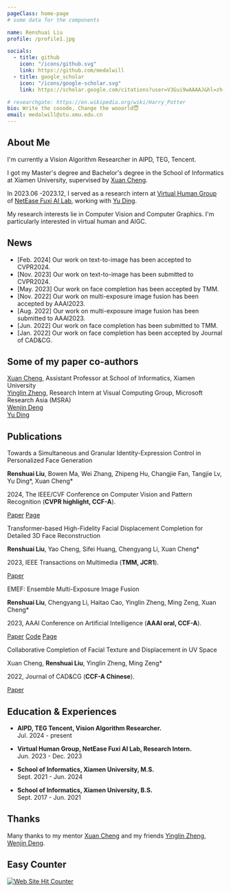 ```yaml
---
pageClass: home-page
# some data for the components

name: Renshuai Liu
profile: /profile1.jpg

socials:
  - title: github
    icon: "/icons/github.svg"
    link: https://github.com/medalwill
  - title: google_scholar
    icon: "/icons/google-scholar.svg"
    link: https://scholar.google.com/citations?user=V3Gui9wAAAAJ&hl=zh-CN

# researchgate: https://en.wikipedia.org/wiki/Harry_Potter
bio: Write the cooode, Change the wooorld😇
email: medalwill@stu.xmu.edu.cn
---
```


<ProfileSection :frontmatter="$page.frontmatter" />

## About Me
<!-- (https://vcg.xmu.edu.cn/) -->
I'm currently a Vision Algorithm Researcher in AIPD, TEG, Tencent. 

I got my Master's degree and Bachelor's degree in the School of Informatics at Xiamen University, supervised by [Xuan Cheng](https://chengxuan90.github.io/).  

In 2023.06 -2023.12, I served as a research intern at [Virtual Human Group](https://fuxivirtualhuman.github.io/) of [NetEase Fuxi AI Lab](https://fuxi.163.com/), working with [Yu Ding](https://scholar.google.com/citations?hl=zh-CN&user=T9Vd-rcAAAAJ&view_op=list_works&sortby=pubdate).

My research interests lie in Computer Vision and Computer Graphics. I'm particularly interested in virtual human and AIGC.
## News
- [Feb. 2024] Our work on text-to-image has been accepted to CVPR2024.
- [Nov. 2023] Our work on text-to-image has been submitted to CVPR2024.
- [May. 2023] Our work on face completion has been accepted by TMM.
- [Nov. 2022] Our work on multi-exposure image fusion has been accepted by AAAI2023.
- [Aug. 2022] Our work on multi-exposure image fusion has been submitted to AAAI2023.
- [Jun. 2022] Our work on face completion has been submitted to TMM.
- [Jan. 2022] Our work on face completion has been accepted by Journal of CAD&CG.

## Some of my paper co-authors
<!-- [Jing Liao](https://liaojing.github.io/html/), Assistant Professor with the Department of Computer Science, City University of Hong Kong <br> -->
[Xuan Cheng](https://chengxuan90.github.io/), Assistant Professor at School of Informatics, Xiamen University <br>
[Yinglin Zheng](https://yinglinzheng.netlify.app/), Research Intern at Visual Computing Group, Microsoft Research Asia (MSRA) <br>
[Wenjin Deng](https://winstondeng.github.io/)<br>
[Yu Ding](https://scholar.google.com/citations?hl=zh-CN&user=T9Vd-rcAAAAJ&view_op=list_works&sortby=pubdate)<br>

## Publications

<!-- Coming Soon!😆 -->

<ProjectCard hideBorder=true image="/projects/pub4.jpg">

Towards a Simultaneous and Granular Identity-Expression Control in Personalized Face Generation

**Renshuai Liu**, Bowen Ma, Wei Zhang, Zhipeng Hu, Changjie Fan, Tangjie Lv, Yu Ding*, Xuan Cheng*
  
2024, The IEEE/CVF Conference on Computer Vision and Pattern Recognition (**CVPR highlight, CCF-A**).

[Paper](https://arxiv.org/abs/2401.01207) [Page](https://diffsfsr.github.io/)

</ProjectCard>

<ProjectCard hideBorder=true image="/projects/pub3.png">

Transformer-based High-Fidelity Facial Displacement Completion for Detailed 3D Face Reconstruction

**Renshuai Liu**, Yao Cheng, Sifei Huang, Chengyang Li, Xuan Cheng*
  
2023, IEEE Transactions on Multimedia (**TMM, JCR1**).

[Paper](https://ieeexplore.ieee.org/document/10113194)

</ProjectCard>

<ProjectCard hideBorder=true image="/projects/pub2.jpg">

EMEF: Ensemble Multi-Exposure Image Fusion

**Renshuai Liu**, Chengyang Li, Haitao Cao, Yinglin Zheng, Ming Zeng, Xuan Cheng*
  
2023, AAAI Conference on Artificial Intelligence (**AAAI oral, CCF-A**).

[Paper](https://ojs.aaai.org/index.php/AAAI/article/view/25259) [Code](https://github.com/medalwill/EMEF) [Page](https://xmuemef.github.io/)

</ProjectCard>

<ProjectCard hideBorder=true image="/projects/pub1.jpg">

Collaborative Completion of Facial Texture and Displacement in UV Space

Xuan Cheng, **Renshuai Liu**, Yinglin Zheng, Ming Zeng*
  
2022, Journal of CAD&CG (**CCF-A Chinese**).

[Paper](https://www.jcad.cn/cn/article/doi/10.3724/SP.J.1089.2022.18821)

</ProjectCard>


<!--## Projects-->

<!--<ProjectCard hideBorder=true image="/projects/case.png">-->

<!--  A management system for case workflow-->

<!--  Java Backend: **Wenjin Deng**, [Pengfei Liu](https://github.com/BlacksLiu)-->

<!--  H5 frontend: [Yiwei Ding](https://github.com/leijue222), **Wenjin Deng**-->
  
<!--  2021-->

<!--</ProjectCard>-->

<!--<ProjectCard hideBorder=true image="/projects/watermeter.png">-->

<!--  Watermeter Reader Autonomous System for paper *Image-Based Automatic Watermeter Reading under Challenging Environments*-->

<!--  Java Backend: **Wenjin Deng**, Jian Wang-->

<!--  H5 frontend: [Yiwei Ding](https://github.com/leijue222)-->
  
<!--  2020-->

<!--  [Paper Link](https://www.mdpi.com/1424-8220/21/2/434)-->

<!--</ProjectCard>-->

<!--<ProjectCard hideBorder=true image="/projects/iFit.png">-->
<!--  AI fitness coach in web(PC/Mobile) using our Human Pose Estimation Network. Benefit from our design, it infers well pose on user's local device with 25fps.-->

<!--  Human Pose Estimation Algorithm & Website: [Zihao Chen](https://github.com/sppleHao), **Wenjin Deng**-->

<!--  Team: Ximeng Zhou, [Zihao Chen](https://github.com/sppleHao), **Wenjin Deng**, Yilin Huang-->

<!--  2018.08-2019.5-->

<!--  [Media Report](https://www.sohu.com/a/315247559_685340)-->

<!--</ProjectCard>-->

<!--<ProjectCard hideBorder=true image="/projects/ooad.png">-->
<!--  A course system in web(PC/Mobile) using Springboot and VUE.-->

<!--  Java Backend: [Shiqi Wang](https://github.com/17Wang), **Wenjin Deng**-->

<!--  H5 frontend: Tianyu Su, [Zihao Chen](https://github.com/sppleHao)-->

<!--  2018.11-2019.1-->

<!--  [Project Link](https://github.com/OOAD2-3/RBS)-->

<!--</ProjectCard>-->



<!--## Awards & Honors-->

<!--- **Outstanding prize (1st place)** of the 12nd "Intel Cup" national undergraduate software innovation competition, Shanghai, China, 2019.-->


## Education & Experiences
- **AIPD, TEG Tencent, Vision Algorithm Researcher.** <br/>
Jul. 2024 - present

- **Virtual Human Group, NetEase Fuxi AI Lab, Research Intern.** <br/>
Jun. 2023 - Dec. 2023

- **School of Informatics, Xiamen University, M.S.** <br/>
Sept. 2021 - Jun. 2024

- **School of Informatics, Xiamen University, B.S.** <br/>
Sept. 2017 - Jun. 2021

## Thanks
Many thanks to my mentor [Xuan Cheng](https://chengxuan90.github.io/) and my friends [Yinglin Zheng](https://yinglinzheng.netlify.app/), [Wenjin Deng](https://winstondeng.github.io/).
<!-- Custom style for this page -->

## Easy Counter
<a href="https://www.easycounter.com/">
<img src="https://www.easycounter.com/counter.php?medalwill"
border="0" alt="Web Site Hit Counter"></a>

<style lang="stylus">

.theme-container.home-page .page
  font-size 14px
  font-family "lucida grande", "lucida sans unicode", lucida, "Helvetica Neue", Helvetica, Arial, sans-serif;
  p
    margin 0 0 0.5rem
  p, ul, ol
    line-height normal
  a
    font-weight normal
  .theme-default-content:not(.custom) > h2
    margin-bottom 0.5rem
  .theme-default-content:not(.custom) > h2:first-child + p
    margin-top 0.5rem
  .theme-default-content:not(.custom) > h3
    padding-top 4rem

  /* Override */
  .md-card
    margin-top 0.5em
    .card-image
      padding 0.2rem
      img
        max-width 120px
        max-height 120px
    .card-content p
      -webkit-margin-after 0.2em

@media (max-width: 419px)
  .theme-container.home-page .page
    p, ul, ol
      line-height 1.5

    .md-card
      .card-image
        img 
          width 100%
          max-width 400px

</style>
